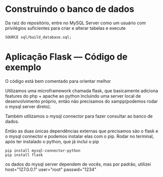 # Construindo o banco de dados
Da raiz do repositório, entre no MySQL Server como um usuário com privilégios suficientes para criar e alterar tabelas e execute
```
SOURCE sql/build_database.sql;
```

# Aplicação Flask — Código de exemplo
O código está bem comentado para orientar melhor

Utilizamos uma microframework chamada flask, que basicamente adiciona features do php + apache ao python
Incluindo uma server local de desenvolvimento próprio, então não precisamos do xampp(podemos rodar o mysql server direto).

Também utilizamos o mysql connector para fazer consultar ao banco de dados.

Então as duas únicas dependências externas que precisamos são o flask e o mysql connector e podemos instalar elas com o pip.
Rodar no terminal, após ter instalado o python, que já inclui o pip

```
pip install mysql-connector-python
pip install flask
```

os dados do mysql server dependem de vocês, mas por padrão, utilizei
host="127.0.0.1"
user="root"
passwd="1234"       